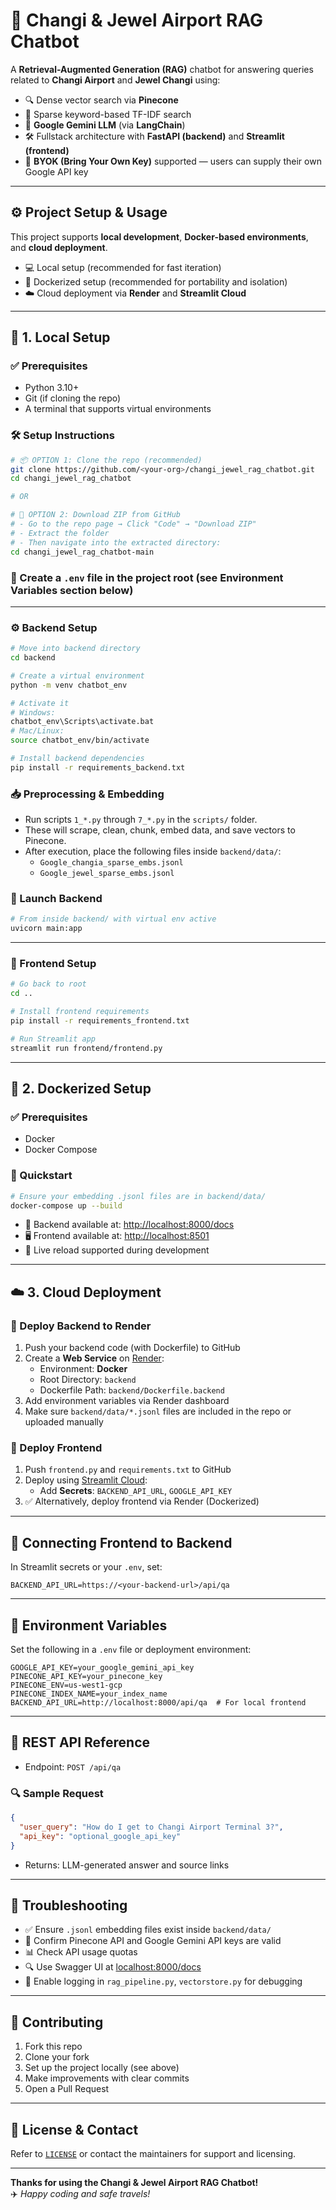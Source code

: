# 🛬 Changi & Jewel Airport RAG Chatbot

A **Retrieval-Augmented Generation (RAG)** chatbot for answering queries related to **Changi Airport** and **Jewel Changi** using:

- 🔍 Dense vector search via **Pinecone**
- 🧠 Sparse keyword-based TF-IDF search
- 🤖 **Google Gemini LLM** (via **LangChain**)
- 🛠️ Fullstack architecture with **FastAPI (backend)** and **Streamlit (frontend)**
- 🔐 **BYOK (Bring Your Own Key)** supported — users can supply their own Google API key

---

## ⚙️ Project Setup & Usage

This project supports **local development**, **Docker-based environments**, and **cloud deployment**.

- 💻 Local setup (recommended for fast iteration)
- 🐳 Dockerized setup (recommended for portability and isolation)
- ☁️ Cloud deployment via **Render** and **Streamlit Cloud**

---

## 🧪 1. Local Setup

### ✅ Prerequisites

- Python 3.10+
- Git (if cloning the repo)
- A terminal that supports virtual environments

### 🛠️ Setup Instructions

```bash
# 📦 OPTION 1: Clone the repo (recommended)
git clone https://github.com/<your-org>/changi_jewel_rag_chatbot.git
cd changi_jewel_rag_chatbot

# OR

# 📁 OPTION 2: Download ZIP from GitHub
# - Go to the repo page → Click "Code" → "Download ZIP"
# - Extract the folder
# - Then navigate into the extracted directory:
cd changi_jewel_rag_chatbot-main
```

### 🔐 Create a `.env` file in the project root (see Environment Variables section below)

---

### ⚙️ Backend Setup

```bash
# Move into backend directory
cd backend

# Create a virtual environment
python -m venv chatbot_env

# Activate it
# Windows:
chatbot_env\Scripts\activate.bat
# Mac/Linux:
source chatbot_env/bin/activate

# Install backend dependencies
pip install -r requirements_backend.txt
```

### 📥 Preprocessing & Embedding

- Run scripts `1_*.py` through `7_*.py` in the `scripts/` folder.
- These will scrape, clean, chunk, embed data, and save vectors to Pinecone.
- After execution, place the following files inside `backend/data/`:
  - `Google_changia_sparse_embs.jsonl`
  - `Google_jewel_sparse_embs.jsonl`

### 🚀 Launch Backend

```bash
# From inside backend/ with virtual env active
uvicorn main:app
```

---

### 🎨 Frontend Setup

```bash
# Go back to root
cd ..

# Install frontend requirements
pip install -r requirements_frontend.txt

# Run Streamlit app
streamlit run frontend/frontend.py
```

---

## 🐳 2. Dockerized Setup

### ✅ Prerequisites

- Docker
- Docker Compose

### 🧪 Quickstart

```bash
# Ensure your embedding .jsonl files are in backend/data/
docker-compose up --build
```

- 📡 Backend available at: [http://localhost:8000/docs](http://localhost:8000/docs)  
- 🖥️ Frontend available at: [http://localhost:8501](http://localhost:8501)  
- 🔁 Live reload supported during development

---

## ☁️ 3. Cloud Deployment

### 🚀 Deploy Backend to Render

1. Push your backend code (with Dockerfile) to GitHub
2. Create a **Web Service** on [Render](https://render.com):
   - Environment: **Docker**
   - Root Directory: `backend`
   - Dockerfile Path: `backend/Dockerfile.backend`
3. Add environment variables via Render dashboard
4. Make sure `backend/data/*.jsonl` files are included in the repo or uploaded manually

### 🚀 Deploy Frontend

1. Push `frontend.py` and `requirements.txt` to GitHub
2. Deploy using [Streamlit Cloud](https://streamlit.io/cloud):
   - Add **Secrets**: `BACKEND_API_URL`, `GOOGLE_API_KEY`
3. ✅ Alternatively, deploy frontend via Render (Dockerized)

---

## 🔗 Connecting Frontend to Backend

In Streamlit secrets or your `.env`, set:

```env
BACKEND_API_URL=https://<your-backend-url>/api/qa
```

---

## 🔐 Environment Variables

Set the following in a `.env` file or deployment environment:

```env
GOOGLE_API_KEY=your_google_gemini_api_key
PINECONE_API_KEY=your_pinecone_key
PINECONE_ENV=us-west1-gcp
PINECONE_INDEX_NAME=your_index_name
BACKEND_API_URL=http://localhost:8000/api/qa  # For local frontend
```

---

## 📡 REST API Reference

- Endpoint: `POST /api/qa`

### 🔍 Sample Request

```json
{
  "user_query": "How do I get to Changi Airport Terminal 3?",
  "api_key": "optional_google_api_key"
}
```

- Returns: LLM-generated answer and source links

---

## 🧯 Troubleshooting

- ✅ Ensure `.jsonl` embedding files exist inside `backend/data/`
- 🔑 Confirm Pinecone API and Google Gemini API keys are valid
- 📊 Check API usage quotas
- 🔍 Use Swagger UI at [localhost:8000/docs](http://localhost:8000/docs)
- 🧠 Enable logging in `rag_pipeline.py`, `vectorstore.py` for debugging

---

## 🤝 Contributing

1. Fork this repo
2. Clone your fork
3. Set up the project locally (see above)
4. Make improvements with clear commits
5. Open a Pull Request

---

## 📜 License & Contact

Refer to [`LICENSE`](./LICENSE) or contact the maintainers for support and licensing.

---

**Thanks for using the Changi & Jewel Airport RAG Chatbot!**  
✈️ *Happy coding and safe travels!*
